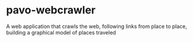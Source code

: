 # pavo-webcrawler
A web application that crawls the web, following links from place to place, building a graphical model of places traveled
